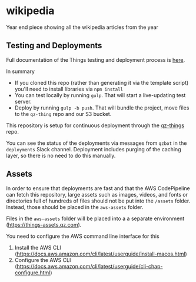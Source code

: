 # wikipedia

Year end piece showing all the wikipedia articles from the year


## Testing and Deployments

Full documentation of the Things testing and deployment process is [here](https://github.com/Quartz/slush-qz-thing).

In summary

* If you cloned this repo (rather than generating it via the template script) you'll need to install libraries via `npm install`
* You can test locally by running `gulp`. That will start a live-updating test server.
* Deploy by running `gulp -b push`. That will bundle the project, move files to the `qz-thing` repo and our S3 bucket.

This repository is setup for continuous deployment through the [qz-things](https://github.com/Quartz/qz-things) repo.

You can see the status of the deployments via messages from `qzbot` in the `deployments` Slack channel. Deployment includes purging of the caching layer, so there is no need to do this manually.

## Assets

In order to ensure that deployments are fast and that the AWS CodePipeline can fetch this repository, large assets such as images, videos, and fonts or directories full of hundreds of files should not be put into the `/assets` folder. Instead, those should be placed in the `aws-assets` folder.

Files in the `aws-assets` folder will be placed into a a separate environment (https://things-assets.qz.com).

You need to configure the AWS command line interface for this

1. Install the AWS CLI (https://docs.aws.amazon.com/cli/latest/userguide/install-macos.html)
2. Configure the AWS CLI (https://docs.aws.amazon.com/cli/latest/userguide/cli-chap-configure.html)
